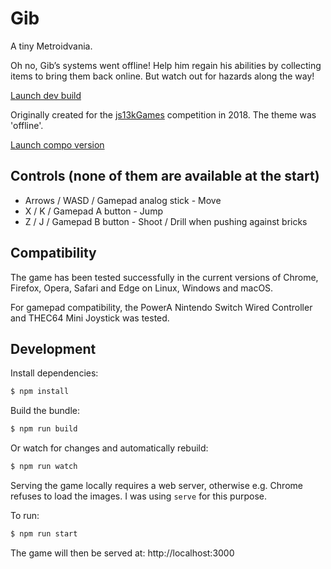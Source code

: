 # Gib
A tiny Metroidvania.

Oh no, Gib’s systems went offline!
Help him regain his abilities by collecting items to bring them back online.
But watch out for hazards along the way!

[Launch dev build](https://attilahorvath.github.io/gib)

Originally created for the [js13kGames](http://js13kgames.com) competition in
2018. The theme was 'offline'.

[Launch compo version](https://js13kgames.com/games/gib/index.html)

## Controls (none of them are available at the start)
- Arrows / WASD / Gamepad analog stick - Move
- X / K / Gamepad A button - Jump
- Z / J / Gamepad B button - Shoot / Drill when pushing against bricks

## Compatibility
The game has been tested successfully in the current versions of
Chrome, Firefox, Opera, Safari and Edge on Linux, Windows and macOS.

For gamepad compatibility, the PowerA Nintendo Switch Wired Controller and
THEC64 Mini Joystick was tested.

## Development
Install dependencies:

```sh
$ npm install
```

Build the bundle:

```sh
$ npm run build
```

Or watch for changes and automatically rebuild:

```sh
$ npm run watch
```

Serving the game locally requires a web server, otherwise e.g. Chrome refuses to
load the images. I was using `serve` for this purpose.

To run:

```sh
$ npm run start
```

The game will then be served at: http://localhost:3000

